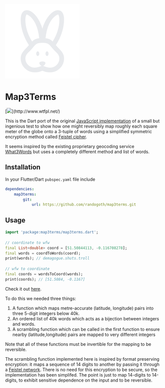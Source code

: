 ![bunny](bunny.png)

# Map3Terms

[![](http://www.wtfpl.net/wp-content/uploads/2012/12/wtfpl-badge-4.png")](http://www.wtfpl.net/)

This is the Dart port of the original [JavaScript implementation](https://github.com/pballett/map3terms) of a small but ingenious test to show how one might reversibly map roughly each square meter of the globe onto a 3-tuple of words using a simplified symmetric encryption method called [Feistel cipher](https://en.wikipedia.org/wiki/Feistel_cipher).

It seems inspired by the existing proprietary geocoding service [What3Words](https://wiki.openstreetmap.org/wiki/What3words) but uses a completely different method and list of words.

## Installation

In your Flutter/Dart `pubspec.yaml` file include

```yaml
dependencies:
    map3terms:
        git:
            url: https://github.com/randogoth/map3terms.git
```

## Usage

```dart
import 'package:map3terms/map3terms.dart';

// coordinate to wfw
final List<double> coord = [51.50844113, -0.116708278];
final words = coordToWords(coord);
print(words); // demagogue.shuts.troll

// wfw to coordinate
final coords = wordsToCoord(words);
print(coords); // [51.5084, -0.1167]
```

Check it out [here](https://pballett.github.io/map3terms/).

To do this we needed three things:
1. A function which maps metre-accurate (latitude, longitude) pairs into three 5-digit integers below 40k.
2. An ordered list of 40k words which acts as a bijection between integers and words.
3. A scrambling function which can be called in the first function to ensure nearby (latitude,longitude) pairs are mapped to very different integers

Note that all of these functions must be invertible for the mapping to be reversible.  

The scrambling function implemented here is inspired by format preserving encryption: it maps a sequence of 14 digits to another by passing it through a [Feistel network](https://en.wikipedia.org/wiki/Feistel_cipher). There is no need for this encryption to be secure, so the implementation has been simplifed. The point is just to map 14-digits to 14-digits, to exhibit sensitive dependence on the input and to be reversible. 
